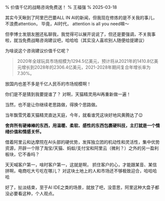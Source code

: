 % 价值千亿的战略咨询免费送！
% 王福强
% 2025-03-18

其实今天瞅到了阿里巴巴要ALL IN AI的新闻，但我现在修炼的是不关我的事儿，不浪费attention， 毕竟，AI时代， attention is all you need嘛～

但李博士发朋友圈还私聊我，我觉得可以展开说说了，但还是要强调，不关我事啦，就当免费战略咨询建议吧，哈哈哈（其实没人喜欢别人随便给提建议）

为啥说这个咨询建议价值千亿呢？

> 2020年全球玩具市场规模为1294.5亿美元，预计将从2021年的1410.8亿美元增长到2028年的2306.4亿美元，2021-2028年期间复合年增长率为7.30%。

放国内也差不多是千亿人民币的市场规模啊！

你们是不是猜到我要提谁了？ 对啊，天猫精灵用AI再重新做一遍！

当然，也不是让你继续老思路做，得换个思路做。

当年飘雪凭着天猫精灵直达天庭，今年，就看谁凭这块好地风黄腾达了😉

**舍弃所有硬棒棒的东西，用温暖、柔软、感性的东西包裹硬科技，主打就是一个情绪价值和情感关怀。**

借着阿里云和达摩院在AI头部的硬优势，发挥独立团的机动性和灵活性，集中优势资源，开辟一个除了淘宝/天猫、蚂蚁/支付宝和阿里云（微利？）之外的另一盈利板块，它不香吗？

天天喊客户第一，啥时客户第一，这就是啊， 抓住客户的心，才能跟某音、某信拼啊，电商吃大亏吃在哪儿？ 对这块土地上的人和市场还不够极致迎合，哈哈哈哈

好了，扯淡结束，至于AI IDE之类的场景，就放了吧，没意思，阿里这种大盘子都没必要看这种，个人观点。



